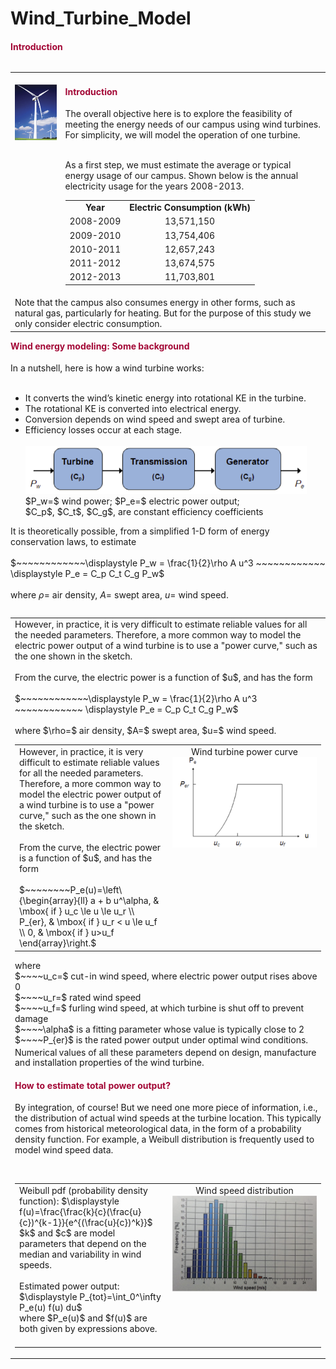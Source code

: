 # Wind_Turbine_Model
<H4><FONT COLOR="#A30836">Introduction</FONT></H4>

<TABLE ALIGN="LEFT" WIDTH="80%" BORDER="0"  CELLSPACING="0"  CELLPADDING="8">
  <TR VALIGN="TOP">
    <TD ALIGN="CENTER"><BR>
      <IMG SRC="./wind_turbine_pic.png" width="270">
    </TD>
    <TD>
        <H4><FONT COLOR="#A30836">Introduction</FONT></H4>
The overall objective here is to explore the feasibility 
of meeting the energy needs of our campus using 
wind turbines. For simplicity, we will model the operation 
of one turbine.  <P><BR>
As a first step, we must estimate the average or typical energy 
usage of our campus.  Shown below is the annual electricity 
usage for the years 2008-2013.
<TABLE ALIGN="CENTER" WIDTH="50%" BORDER="0"  CELLSPACING="0"  CELLPADDING="0">
  <TR  ALIGN="CENTER" VALIGN="TOP">
    <TD ALIGN="CENTER">
      <B>Year</B>
    </TD>
    <TD ALIGN="CENTER">
      <B>Electric Consumption (kWh)</B>
    </TD>
  </TR>
  <TR VALIGN="TOP">
    <TD ALIGN="CENTER">
      2008-2009
    </TD>
    <TD ALIGN="CENTER">
      13,571,150
    </TD>
  </TR>
  <TR VALIGN="TOP">
    <TD ALIGN="CENTER">
      2009-2010
    </TD>
    <TD ALIGN="CENTER">
      13,754,406
    </TD>
  </TR>
  <TR VALIGN="TOP">
    <TD ALIGN="CENTER">
      2010-2011
    </TD>
    <TD ALIGN="CENTER">
      12,657,243
    </TD>
  </TR>
  <TR VALIGN="TOP">
    <TD ALIGN="CENTER">
      2011-2012
    </TD>
    <TD ALIGN="CENTER">
      13,674,575
    </TD>
  </TR>
  <TR VALIGN="TOP">
    <TD ALIGN="CENTER">
      2012-2013
    </TD>
    <TD ALIGN="CENTER">
      11,703,801
    </TD>
  </TR>

</TABLE>

  
  </TR>
  <TR>
    <TD COLSPAN="2">
Note that the campus also consumes energy in other forms,
such as natural gas, particularly for heating. But for the 
purpose of this study we only consider electric consumption.
    </TD>
  </TR>

</TABLE>
<H4><FONT COLOR="#A30836">Wind energy modeling: Some background</FONT></H4>

In a nutshell, here is how a wind turbine works: <BR><BR>
<UL>
  <LI>It converts the wind’s kinetic energy into rotational KE in the turbine.
  <LI>The rotational KE is converted into electrical energy.
  <LI>Conversion depends on wind speed and swept area of turbine.
  <LI>Efficiency losses occur at each stage. <BR><BR>
<IMG SRC="./energy_conversion_schematic.png" width="450"> <BR>
  $P_w=$ wind power; $P_e=$ electric power output; <BR>
  $C_p$, $C_t$, $C_g$, are 
  constant efficiency coefficients 
</UL>

It is theoretically possible, from a 
simplified 1-D form of energy conservation laws, 
to estimate <BR><BR>
$~~~~~~~~~~~~\displaystyle P_w = \frac{1}{2}\rho A u^3 ~~~~~~~~~~~~
\displaystyle P_e = C_p C_t C_g P_w$ <BR><BR>
where $\rho=$ air density, $A=$ swept area, $u=$ wind speed. <BR>

<TABLE ALIGN="LEFT" WIDTH="80%" BORDER="0"  CELLSPACING="0"  CELLPADDING="0">
  <TR VALIGN="TOP">
    <TD WIDTH="50%">
However, in practice, it is very difficult to estimate reliable 
values for all the needed parameters. Therefore, a more common 
way to model the electric power output of a wind turbine is 
to use a "power curve," such as the one shown in the sketch. 
<BR><BR>
From the curve, the electric power is a function of 
$u$, and has the form  <BR><BR>
$~~~~~~~~~~~~\displaystyle P_w = \frac{1}{2}\rho A u^3 ~~~~~~~~~~~~
\displaystyle P_e = C_p C_t C_g P_w$ <BR><BR>
where $\rho=$ air density, $A=$ swept area, $u=$ wind speed. <BR>

<TABLE ALIGN="LEFT" WIDTH="80%" BORDER="0"  CELLSPACING="0"  CELLPADDING="0">
  <TR VALIGN="TOP">
    <TD WIDTH="50%">
However, in practice, it is very difficult to estimate reliable 
values for all the needed parameters. Therefore, a more common 
way to model the electric power output of a wind turbine is 
to use a "power curve," such as the one shown in the sketch. 
<BR><BR>
From the curve, the electric power is a function of 
$u$, and has the form <BR><BR>
$~~~~~~~~P_e(u)=\left\{\begin{array}{ll} a + b u^\alpha, & \mbox{ if } u_c \le u \le u_r  \\
            P_{er}, & \mbox{ if } u_r < u \le u_f \\ 
             0, & \mbox{ if } u>u_f \end{array}\right.$
    </TD>
    <TD ALIGN="CENTER">
      Wind turbine power curve <BR>
      <IMG SRC="./wind_turbine_power_curve.png" width="300">
    </TD>
  </TR>
</TABLE>
where <BR>
$~~~~u_c=$ cut-in wind speed, where electric power output rises above 0 <BR>
$~~~~u_r=$ rated wind speed <BR>
$~~~~u_f=$ furling wind speed, at which turbine is shut off to prevent damage <BR>
$~~~~\alpha$ is a fitting parameter whose value is typically close to 2 <BR>  
$~~~~P_{er}$ is the rated power output under optimal wind conditions.  <BR>
    Numerical<SUP>&nbsp;</SUP>values of all these parameters depend on design, 
manufacture and installation properties of the wind turbine.

<H4><FONT COLOR="#A30836">How to estimate total power output?</FONT></H4>

By integration, of course! But we need one more piece of 
information, i.e., the distribution of actual wind speeds at the 
turbine location. This typically comes from historical 
meteorological data, in the form of a probability density 
function.  For example, a Weibull distribution is frequently 
used to model wind speed data.
<BR><BR>
<TABLE ALIGN="LEFT" WIDTH="80%" BORDER="0"  CELLSPACING="0"  CELLPADDING="0">
  <TR VALIGN="TOP">
    <TD WIDTH="50%"> 
Weibull pdf (probability density function): 
$\displaystyle f(u)=\frac{\frac{k}{c}(\frac{u}{c})^{k-1}}{e^{(\frac{u}{c})^k}}$  <BR>
$k$ and $c$ are model parameters that depend on the 
median and variability in wind speeds. <BR><BR>
Estimated power output: $\displaystyle P_{tot}=\int_0^\infty P_e(u) f(u) du$<BR>
where $P_e(u)$ and $f(u)$ are both given by expressions above.<BR><BR>
    </TD>
    <TD ALIGN="CENTER">
      Wind speed distribution <BR>
      <IMG SRC="./wind_speed_distribution.png" width="300">
    </TD>
  </TR>
</TABLE>

